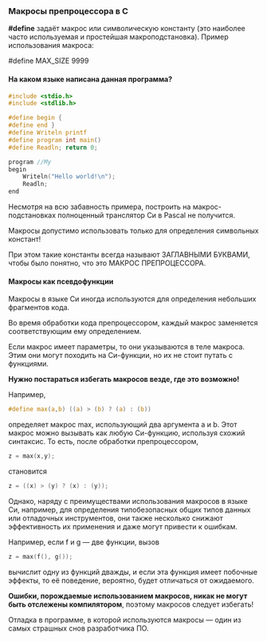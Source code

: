 ### Макросы препроцессора в С ###

**#define** задаёт макрос или символическую константу (это наиболее часто используемая и простейшая 
макроподстановка). Пример использования макроса:

#define MAX_SIZE 9999

#### На каком языке написана данная программа? ####

```c
#include <stdio.h>
#include <stdlib.h>

#define begin {
#define end }
#define Writeln printf
#define program int main()
#define Readln; return 0;

program //My
begin
    Writeln("Hello world!\n");
    Readln;
end
```
Несмотря на всю забавность примера, построить на макрос-подстановках полноценный транслятор Си в Pascal 
не получится. 

Макросы допустимо использовать только для определения символьных констант!

При этом такие константы всегда называют ЗАГЛАВНЫМИ БУКВАМИ, чтобы было понятно, что это МАКРОС ПРЕПРОЦЕССОРА.

#### Макросы как псевдофункции ####

Макросы в языке Си иногда используются для определения небольших фрагментов кода.

Во время обработки кода препроцессором, каждый макрос заменяется соответствующим ему определением.

Если макрос имеет параметры, то они указываются в теле макроса. Этим они могут походить на Си-функции, но 
их не стоит путать с функциями.

**Нужно постараться избегать макросов везде, где это возможно!**

Например,
```c
#define max(a,b) ((a) > (b) ? (a) : (b))
```
определяет макрос max, использующий два аргумента a и b. Этот макрос можно вызывать как любую Си-функцию, 
используя схожий синтаксис. То есть, после обработки препроцессором,
```c
z = max(x,y);
```
становится
```c
z = ((x) > (y) ? (x) : (y));
```
Однако, наряду с преимуществами использования макросов в языке Си, например, для определения типобезопасных 
общих типов данных или отладочных инструментов, они также несколько снижают эффективность их применения и 
даже могут привести к ошибкам.

Например, если f и g — две функции, вызов
```c
z = max(f(), g());
```
вычислит одну из функций дважды, и если эта функция имеет побочные эффекты, то её поведение, вероятно, будет 
отличаться от ожидаемого.

**Ошибки, порождаемые использованием макросов, никак не могут быть отслежены компилятором**, поэтому макросов 
следует избегать!

Отладка в программе, в которой используются макросы — один из самых страшных снов разработчика ПО.
